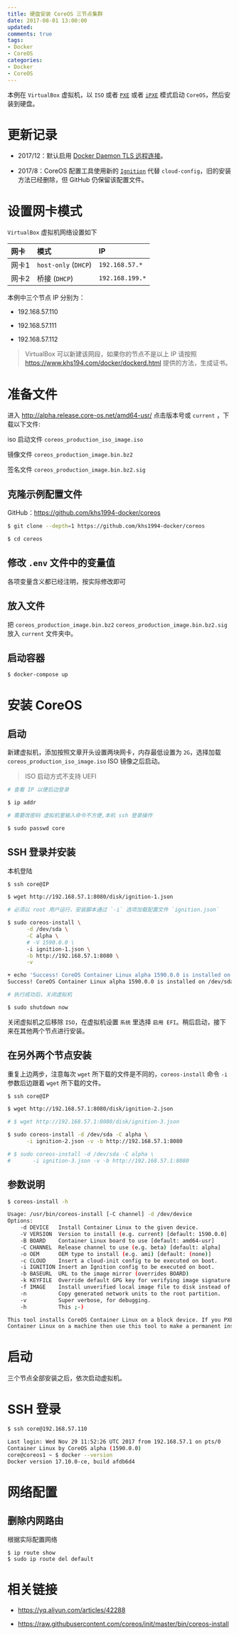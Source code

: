```yaml
---
title: 硬盘安装 CoreOS 三节点集群
date: 2017-08-01 13:00:00
updated:
comments: true
tags:
- Docker
- CoreOS
categories:
- Docker
- CoreOS
---
```



本例在 `VirtualBox` 虚拟机，以 `ISO` 或者 [`PXE`](boot-pxe-new.html) 或者 [`iPXE`](boot-ipxe.html) 模式启动 `CoreOS`，然后安装到硬盘。

<!--more-->

# 更新记录

* 2017/12：默认启用 [Docker Daemon TLS 远程连接](https://www.khs194.com/docker/dockerd.html)。

* 2017/8：CoreOS 配置工具使用新的 [`Ignition`](../ignition/README.html) 代替 `cloud-config`，旧的安装方法已经删除，但 GitHub 仍保留该配置文件。

# 设置网卡模式

`VirtualBox` 虚拟机网络设置如下

| 网卡    | 模式                  | IP              |
| :----- | :-------------        |:------         |
| 网卡1   | `host-only` (`DHCP`)  | `192.168.57.*` |
| 网卡2   | 桥接 (`DHCP`)          | `192.168.199.*` |

本例中三个节点 IP 分别为：

* 192.168.57.110

* 192.168.57.111

* 192.168.57.112

> VirtualBox 可以新建该网段，如果你的节点不是以上 IP 请按照 https://www.khs194.com/docker/dockerd.html 提供的方法，生成证书。

# 准备文件

进入 http://alpha.release.core-os.net/amd64-usr/ 点击版本号或 `current` ，下载以下文件:

iso 启动文件 `coreos_production_iso_image.iso`

镜像文件 `coreos_production_image.bin.bz2`

签名文件 `coreos_production_image.bin.bz2.sig`

## 克隆示例配置文件

GitHub：https://github.com/khs1994-docker/coreos

```bash
$ git clone --depth=1 https://github.com/khs1994-docker/coreos

$ cd coreos
```

## 修改 `.env` 文件中的变量值

各项变量含义都已经注明，按实际修改即可

## 放入文件

把 `coreos_production_image.bin.bz2` `coreos_production_image.bin.bz2.sig` 放入 `current` 文件夹中。

## 启动容器

```bash
$ docker-compose up
```

# 安装 CoreOS

## 启动

新建虚拟机，添加按照文章开头设置两块网卡，内存最低设置为 `2G`，选择加载 `coreos_production_iso_image.iso` ISO 镜像之后启动。

> ISO 启动方式不支持 UEFI

```bash
# 查看 IP 以便后边登录

$ ip addr

# 需要改密码 虚拟机里输入命令不方便,本机 ssh 登录操作

$ sudo passwd core
```

## SSH 登录并安装

本机登陆

```bash
$ ssh core@IP

$ wget http://192.168.57.1:8080/disk/ignition-1.json

# 必须以 root 用户运行，安装脚本通过 `-i` 选项加载配置文件 `ignition.json`

$ sudo coreos-install \
      -d /dev/sda \
      -C alpha \
      # -V 1590.0.0 \
      -i ignition-1.json \
      -b http://192.168.57.1:8080 \
      -v

+ echo 'Success! CoreOS Container Linux alpha 1590.0.0 is installed on /dev/sda'
Success! CoreOS Container Linux alpha 1590.0.0 is installed on /dev/sda

# 执行成功后，关闭虚拟机

$ sudo shutdown now  
```

关闭虚拟机之后移除 `ISO`，在虚拟机设置 `系统` 里选择 `启用 EFI`。稍后启动，接下来在其他两个节点进行安装。

## 在另外两个节点安装

重复上边两步，注意每次 `wget` 所下载的文件是不同的，`coreos-install` 命令 `-i` 参数后边跟着 `wget` 所下载的文件。

```bash
$ ssh core@IP

$ wget http://192.168.57.1:8080/disk/ignition-2.json

# $ wget http://192.168.57.1:8080/disk/ignition-3.json

$ sudo coreos-install -d /dev/sda -C alpha \
      -i ignition-2.json -v -b http://192.168.57.1:8080

# $ sudo coreos-install -d /dev/sda -C alpha \
#       -i ignition-3.json -v -b http://192.168.57.1:8080  
```

## 参数说明

```bash
$ coreos-install -h

Usage: /usr/bin/coreos-install [-C channel] -d /dev/device
Options:
    -d DEVICE   Install Container Linux to the given device.
    -V VERSION  Version to install (e.g. current) [default: 1590.0.0]
    -B BOARD    Container Linux board to use [default: amd64-usr]
    -C CHANNEL  Release channel to use (e.g. beta) [default: alpha]
    -o OEM      OEM type to install (e.g. ami) [default: (none)]
    -c CLOUD    Insert a cloud-init config to be executed on boot.
    -i IGNITION Insert an Ignition config to be executed on boot.
    -b BASEURL  URL to the image mirror (overrides BOARD)
    -k KEYFILE  Override default GPG key for verifying image signature
    -f IMAGE    Install unverified local image file to disk instead of fetching
    -n          Copy generated network units to the root partition.
    -v          Super verbose, for debugging.
    -h          This ;-)

This tool installs CoreOS Container Linux on a block device. If you PXE booted
Container Linux on a machine then use this tool to make a permanent install.  
```

# 启动

三个节点全部安装之后，依次启动虚拟机。

# SSH 登录

```bash
$ ssh core@192.168.57.110

Last login: Wed Nov 29 11:52:26 UTC 2017 from 192.168.57.1 on pts/0
Container Linux by CoreOS alpha (1590.0.0)
core@coreos1 ~ $ docker --version
Docker version 17.10.0-ce, build afdb6d4
```

# 网络配置

## 删除内网路由

根据实际配置网络

```bash
$ ip route show
$ sudo ip route del default
```

# 相关链接

* https://yq.aliyun.com/articles/42288

* https://raw.githubusercontent.com/coreos/init/master/bin/coreos-install
